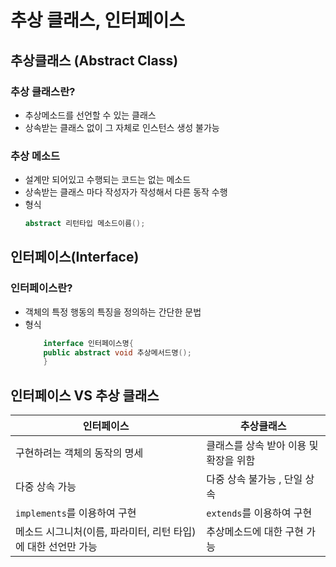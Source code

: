 # 추상 클래스, 인터페이스
## 추상클래스 (Abstract Class)
### 추상 클래스란?
- 추상메소드를 선언할 수 있는 클래스
- 상속받는 클래스 없이 그 자체로 인스턴스 생성 불가능

### 추상 메소드
- 설계만 되어있고 수행되는 코드는 없는 메소드
- 상속받는 클래스 마다 작성자가 작성해서 다른 동작 수행
-  형식
    ```java 
    abstract 리턴타입 메소드이름();
    ```

## 인터페이스(Interface)
### 인터페이스란?
- 객체의 특정 행동의 특징을 정의하는 간단한 문법
- 형식
    ```java
        interface 인터페이스명{
        public abstract void 추상메서드명();
        }
    ```

## 인터페이스 VS 추상 클래스
|인터페이스|추상클래스|
|---|---|
|구현하려는 객체의 동작의 명세|클래스를 상속 받아 이용 및 확장을 위함|
|다중 상속 가능|다중 상속 불가능 , 단일 상속|
|`implements`를 이용하여 구현|`extends`를 이용하여 구현|
|메소드 시그니처(이름, 파라미터, 리턴 타입)에 대한 선언만 가능|추상메소드에 대한 구현 가능|